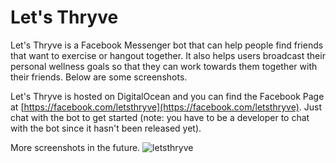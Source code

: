 # Let's Thryve

Let's Thryve is a Facebook Messenger bot that can help people find friends that want to exercise or hangout together. It also helps users broadcast their personal wellness goals so that they can work towards them together with their friends. Below are some screenshots.

Let's Thryve is hosted on DigitalOcean and you can find the Facebook Page at [https://facebook.com/letsthryve](https://facebook.com/letsthryve). Just chat with the bot to get started (note: you have to be a developer to chat with the bot since it hasn't been released yet).

More screenshots in the future.
![letsthryve](https://github.com/purelogiq/letsthryve/raw/master/app/assets/images/thryve.png)
